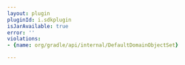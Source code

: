 ```yaml
---
layout: plugin
pluginId: i.sdkplugin
isJarAvailable: true
error: ''
violations:
- {name: org/gradle/api/internal/DefaultDomainObjectSet}

---
```

